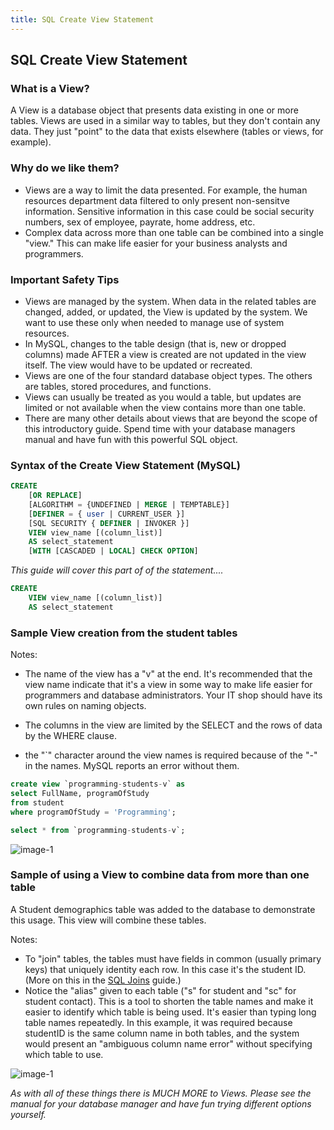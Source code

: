 ```yaml
---
title: SQL Create View Statement
---
```

## SQL Create View Statement

### What is a View?

A View is a database object that presents data existing in one or more tables. Views are used in a similar way to tables, but they don't contain any data. They just "point" to the data that exists elsewhere (tables or views, for example).

### Why do we like them?

* Views are a way to limit the data presented. For example, the human resources department data filtered to only present non-sensitve information. Sensitive information in this case could be social security numbers, sex of employee, payrate, home address, etc.
* Complex data across more than one table can be combined into a single "view." This can make life easier for your business analysts and programmers.

### Important Safety Tips
* Views are managed by the system. When data in the related tables are changed, added, or updated, the View is updated by the system. We want to use these only when needed to manage use of system resources.
* In MySQL, changes to the table design (that is, new or dropped columns) made AFTER a view is created are not updated in the view itself. The view would have to be updated or recreated.
* Views are one of the four standard database object types. The others are tables, stored procedures, and functions.  
* Views can usually be treated as you would a table, but updates are limited or not available when the view contains more than one table.
* There are many other details about views that are beyond the scope of this introductory guide. Spend time with your database managers manual and have fun with this powerful SQL object.

### Syntax of the Create View Statement (MySQL)

```sql
CREATE
    [OR REPLACE]
    [ALGORITHM = {UNDEFINED | MERGE | TEMPTABLE}]
    [DEFINER = { user | CURRENT_USER }]
    [SQL SECURITY { DEFINER | INVOKER }]
    VIEW view_name [(column_list)]
    AS select_statement
	[WITH [CASCADED | LOCAL] CHECK OPTION]
```

*This guide will cover this part of of the statement....*

```sql
CREATE
    VIEW view_name [(column_list)]
    AS select_statement
```

### Sample View creation from the student tables

Notes:

* The name of the view has a "v" at the end.  It's recommended that the view name indicate that it's a view in some way to make life easier for programmers and database administrators. Your IT shop should have its own rules on naming objects.

* The columns in the view are limited by the SELECT and the rows of data by the WHERE clause.

* the "\`" character around the view names is required because of the "-" in the names. MySQL reports an error without them.

```sql
create view `programming-students-v` as
select FullName, programOfStudy 
from student 
where programOfStudy = 'Programming';

select * from `programming-students-v`;
```

![image-1](https://github.com/SteveChevalier/guide-images/blob/master/create-view-statement01.JPG?raw=true)

### Sample of using a View to combine data from more than one table

A Student demographics table was added to the database to demonstrate this usage. This view will combine these tables.

Notes:

* To "join" tables, the tables must have fields in common (usually primary keys) that uniquely identity each row. In this case it's the student ID. (More on this in the [SQL Joins](../sql-joins/index.md) guide.)
* Notice the "alias" given to each table ("s" for student and "sc" for student contact). This is a tool to shorten the table names and make it easier to identify which table is being used. It's easier than typing long table names repeatedly. In this example, it was required because studentID is the same column name in both tables, and the system would present an "ambiguous column name error" without specifying which table to use.

![image-1](https://github.com/SteveChevalier/guide-images/blob/master/create-view-statement02.JPG?raw=true)

*As with all of these things there is MUCH MORE to Views.  Please see the manual for your database manager and have fun trying different options yourself.*
